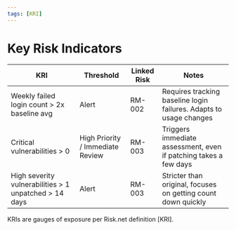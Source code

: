 ```yaml
---
tags: [KRI]
---
```


# Key Risk Indicators

| KRI | Threshold | Linked Risk | Notes |
|-----|-----------|-------------|-------|
| Weekly failed login count > 2x baseline avg | Alert | RM-002 | Requires tracking baseline login failures. Adapts to usage changes |
| Critical vulnerabilities > 0 | High Priority / Immediate Review | RM-003 | Triggers immediate assessment, even if patching takes a few days |
| High severity vulnerabilities > 1 unpatched > 14 days | Alert | RM-003 | Stricter than original, focuses on getting count down quickly |

KRIs are gauges of exposure per Risk.net definition [KRI].
